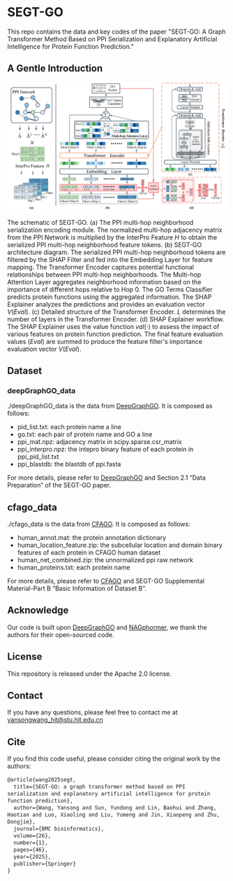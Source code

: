 # SEGT-GO

This repo contains the data and key codes of the paper "SEGT-GO: A Graph Transformer Method Based on PPI Serialization and Explanatory Artificial Intelligence for Protein Function Prediction."

## A Gentle Introduction

![](image/model_architecture.jpg)

The schematic of SEGT-GO. (a) The PPI multi-hop neighborhood serialization encoding module. The normalized multi-hop adjacency matrix from the PPI Network is multiplied by the InterPro Feature $H$ to obtain the serialized PPI multi-hop neighborhood feature tokens. (b) SEGT-GO architecture diagram. The serialized PPI multi-hop neighborhood tokens are filtered by the SHAP Filter and fed into the Embedding Layer for feature mapping. The Transformer Encoder captures potential functional relationships between PPI multi-hop neighborhoods. The Multi-hop Attention Layer aggregates neighborhood information based on the importance of different hops relative to Hop 0. The GO Terms Classifier predicts protein functions using the aggregated information. The SHAP Explainer analyzes the predictions and provides an evaluation vector $V(Eval)$. (c) Detailed structure of the Transformer Encoder. $L$ determines the number of layers in the Transformer Encoder. (d) SHAP Explainer workflow. The SHAP Explainer uses the value function $val(\cdot)$ to assess the impact of various features on protein function prediction. The final feature evaluation values ($Eval$) are summed to produce the feature filter's importance evaluation vector $V(Eval)$.

## Dataset

### deepGraphGO_data

./deepGraphGO_data is the data from [DeepGraphGO](https://github.com/yourh/DeepGraphGO). It is composed as follows:

- pid_list.txt: each protein name a line
- go.txt: each pair of protein name and GO a line
- ppi_mat.npz: adjacency matrix in scipy.sparse.csr_matrix
- ppi_interpro.npz: the intepro binary feature of each protein in ppi_pid_list.txt
- ppi_blastdb: the blastdb of ppi.fasta

For more details, please refer to [DeepGraphGO](https://github.com/yourh/DeepGraphGO) and Section 2.1 “Data Preparation” of the SEGT-GO paper.

## cfago_data

./cfago_data is the data from [CFAGO](https://academic.oup.com/bioinformatics/article-pdf/39/3/btad123/49598190/btad123.pdf). It is composed as follows:

- human_annot.mat: the protein annotation dictionary
- human_location_feature.zip: the subcellular location and domain binary features of each protein in CFAGO human dataset
- human_net_combined.zip: the unnormalized ppi raw network
- human_proteins.txt: each protein name

For more details, please refer to [CFAGO](https://academic.oup.com/bioinformatics/article-pdf/39/3/btad123/49598190/btad123.pdf) and SEGT-GO Supplemental Material-Part B “Basic Information of Dataset B”.

## Acknowledge

Our code is built upon [DeepGraphGO](https://github.com/yourh/DeepGraphGO) and [NAGphormer](https://github.com/JHL-HUST/NAGphormer), we thank the authors for their open-sourced code.

## License

This repository is released under the Apache 2.0 license.

## Contact

If you have any questions, please feel free to contact me at [yansongwang_hit@stu.hit.edu.cn](mailto:yansongwang_hit@stu.hit.edu.cn)

## Cite

If you find this code useful, please consider citing the original work by the authors:
```
@article{wang2025segt,
  title={SEGT-GO: a graph transformer method based on PPI serialization and explanatory artificial intelligence for protein function prediction},
  author={Wang, Yansong and Sun, Yundong and Lin, Baohui and Zhang, Haotian and Luo, Xiaoling and Liu, Yumeng and Jin, Xiaopeng and Zhu, Dongjie},
  journal={BMC bioinformatics},
  volume={26},
  number={1},
  pages={46},
  year={2025},
  publisher={Springer}
}
```
